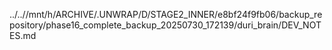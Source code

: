 ../..//mnt/h/ARCHIVE/.UNWRAP/D/STAGE2_INNER/e8bf24f9fb06/backup_repository/phase16_complete_backup_20250730_172139/duri_brain/DEV_NOTES.md